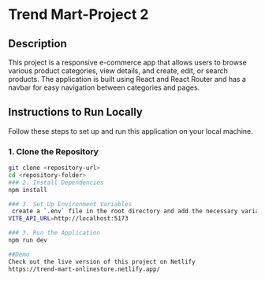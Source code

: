 # Trend Mart-Project 2

## Description
This project is a responsive e-commerce app that allows users to browse various product categories, view details, and create, edit, or search products. The application is built using React and React Router and has a navbar for easy navigation between categories and pages.

## Instructions to Run Locally

Follow these steps to set up and run this application on your local machine.

### 1. Clone the Repository
```bash
git clone <repository-url>
cd <repository-folder>
### 2. Install Dependencies
npm install

### 3. Set Up Environment Variables
 create a `.env` file in the root directory and add the necessary variables.
VITE_API_URL=http://localhost:5173

### 3. Run the Application
npm run dev

##Demo
Check out the live version of this project on Netlify 
https://trend-mart-onlinestore.netlify.app/
